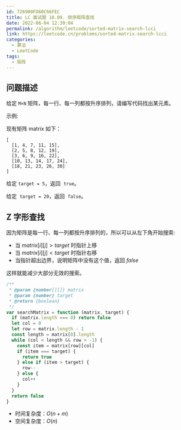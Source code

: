 ```yaml
---
id: 726900FD60C66FEC
title: LC 面试题 10.09. 排序矩阵查找
date: 2022-06-04 12:39:04
permalink: /algorithm/leetcode/sorted-matrix-search-lcci
link: https://leetcode.cn/problems/sorted-matrix-search-lcci
categories:
  - 算法
  - LeetCode
tags:
  - 矩阵
---
```


<Level :type='2'/>

## 问题描述

给定 `M×N` 矩阵，每一行、每一列都按升序排列，请编写代码找出某元素。

示例:

现有矩阵 matrix 如下：

```plain
[
  [1, 4, 7, 11, 15],
  [2, 5, 8, 12, 19],
  [3, 6, 9, 16, 22],
  [10, 13, 14, 17, 24],
  [18, 21, 23, 26, 30]
]
```

给定 `target = 5`，返回  `true`。

给定  `target = 20`，返回  `false`。

## Z 字形查找

因为矩阵是每一行、每一列都按升序排列的，所以可以从左下角开始搜索:

- 当 $matrix[i][j] > target$ 时指针上移
- 当 $matrix[i][j] < target$ 时指针右移
- 当指针超出边界，说明矩阵中没有这个值，返回 $false$

这样就能减少大部分无效的搜索。

```javascript
/**
 * @param {number[][]} matrix
 * @param {number} target
 * @return {boolean}
 */
var searchMatrix = function (matrix, target) {
  if (matrix.length === 0) return false
  let col = 0
  let row = matrix.length - 1
  const length = matrix[0].length
  while (col < length && row > -1) {
    const item = matrix[row][col]
    if (item === target) {
      return true
    } else if (item > target) {
      row--
    } else {
      col++
    }
  }
  return false
}
```

- 时间复杂度：$O(n + m)$
- 空间复杂度：$O(n)$
